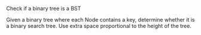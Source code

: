Check if a binary tree is a BST

Given a binary tree where each Node contains a key, determine whether it is a binary search tree. Use extra space proportional to the height of the tree.